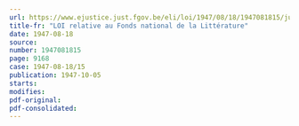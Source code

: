 ```yaml
---
url: https://www.ejustice.just.fgov.be/eli/loi/1947/08/18/1947081815/justel
title-fr: "LOI relative au Fonds national de la Littérature"
date: 1947-08-18
source:
number: 1947081815
page: 9168
case: 1947-08-18/15
publication: 1947-10-05
starts:
modifies:
pdf-original:
pdf-consolidated:
---
```


